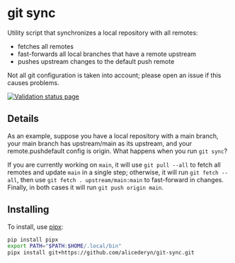 git sync
========

Utility script that synchronizes a local repository with all remotes:

 - fetches all remotes
 - fast-forwards all local branches that have a remote upstream
 - pushes upstream changes to the default push remote

Not all git configuration is taken into account; please open an issue if this causes problems.

[![Validation status page](https://github.com/alicederyn/git-sync/actions/workflows/validation.yml/badge.svg?branch=main)](https://github.com/alicederyn/git-sync/actions/workflows/validation.yml?query=branch%3Amain)


Details
-------

As an example, suppose you have a local repository with a main branch, your main branch has upstream/main as its upstream, and your remote.pushdefault config is origin. What happens when you run `git sync`?

If you are currently working on `main`, it will use `git pull --all` to fetch all remotes and update `main` in a single step; otherwise, it will run `git fetch --all`, then use `git fetch . upstream/main:main` to fast-forward in changes. Finally, in both cases it will run `git push origin main`.


Installing
----------

To install, use [pipx]:

```bash
pip install pipx
export PATH="$PATH:$HOME/.local/bin"
pipx install git+https://github.com/alicederyn/git-sync.git
```

[pipx]: https://pipxproject.github.io/pipx/
